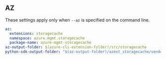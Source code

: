 ## AZ

These settings apply only when `--az` is specified on the command line.

``` yaml $(az)
az:
  extensions: storagecache
  namespace: azure.mgmt.storagecache
  package-name: azure-mgmt-storagecache
az-output-folder: $(azure-cli-extension-folder)/src/storagecache
python-sdk-output-folder: "$(az-output-folder)/azext_storagecache/vendored_sdks/storagecache"

```
